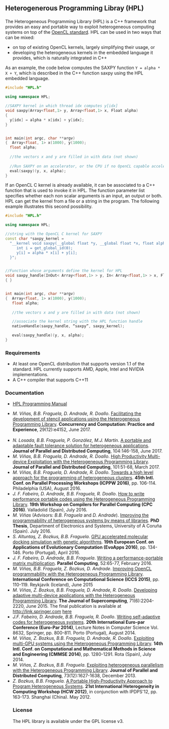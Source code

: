 ## Heterogenerous Programming Libray (HPL) </p>

 The Heterogeneous Programming Library (HPL) is a C++ framework that provides an easy and portable way to exploit heterogeneous computing systems on top of the [OpenCL standard](http://www.khronos.org/opencl/). HPL can be used in two ways that can be mixed:

- on top of existing OpenCL kernels, largely simplifying their usage, or
- developing the heterogeneous kernels in the embedded language it provides, which is naturally integrated in C++

As an example, the code below computes the SAXPY function `Y = alpha * X + Y`, which is described in the C++ function saxpy using the HPL embedded language.
 
 ```cpp 
#include "HPL.h"

using namespace HPL;

//SAXPY kernel in which thread idx computes y[idx]
void saxpy(Array<float,1> y, Array<float,1> x, Float alpha) 
{
   y[idx] = alpha * x[idx] + y[idx];
}


int main(int argc, char **argv) 
{  Array<float, 1> x(1000), y(1000);
   float alpha;
  
   //the vectors x and y are filled in with data (not shown)
  
   //Run SAXPY on an accelerator, or the CPU if no OpenCL capable accelerator is found
   eval(saxpy)(y, x, alpha);
}
 ```

 If an OpenCL C kernel is already available, it can be associated to a C++ function that is used to invoke it in HPL. The function parameter list specifies whether each non scalar arguments is an input, an output or both. HPL can get the kernel from a file or a string in the program. The following example illustrates this second possibility.

```cpp 
#include "HPL.h"

using namespace HPL;

//string with the OpenCL C kernel for SAXPY
const char *saxpy_kernel = 
  "__kernel void saxpy(__global float *y, __global float *x, float alpha) {\n \
     int i = get_global_id(0);                                             \n \
     y[i] = alpha * x[i] + y[i];                                           \n \
  }";


//Function whose arguments define the kernel for HPL
void saxpy_handle(InOut< Array<float,1> > y, In< Array<float,1> > x, Float alpha)
{ }


int main(int argc, char **argv) 
{  Array<float, 1> x(1000), y(1000);
   float alpha;
  
   //the vectors x and y are filled in with data (not shown)

   //associate the kernel string with the HPL function handle
   nativeHandle(saxpy_handle, “saxpy”, saxpy_kernel);

   eval(saxpy_handle)(y, x, alpha);
}
```

### Requirements

  - At least one OpenCL distribution that supports version 1.1 of the standard. HPL currently supports AMD, Apple, Intel and NVIDIA implementations.
  - A C++ compiler that supports C++11
 
### Documentation

 - [HPL Programming Manual](http://hpl.des.udc.es/page1_assets/HPL_programming_manual.pdf)

<ul>
<li>
<i>M. Vi&ntilde;as, B.B. Fraguela, D. Andrade, R. Doallo</i>.
<a href="http://gac.udc.es/~basilio/papers/Vinas17-HPLStencils.pdf">
Facilitating the development of stencil applications using the Heterogeneous Programming Library</a>.
<b> Concurrency and Computation: Practice and Experience</b>, 29(12):e4152, June 2017.
</li>

<br>
<li>
<i>N. Losada, B.B. Fraguela, P. Gonz&aacute;lez, M.J. Mart&iacute;n</i>.
<a href="http://gac.udc.es/~basilio/papers/Losada17-CPPC_HPL.pdf">
A portable and adaptable fault tolerance solution for heterogeneous applications</a>.
<b> Journal of Parallel and Distributed Computing</b>, 104:146-158, June 2017.
</li>

<li>
<i>M. Vi&ntilde;as, B.B. Fraguela, D. Andrade, R. Doallo</i>.
<a href="http://gac.udc.es/~basilio/papers/Vinas17-HPL.pdf">
High Productivity Multi-device Exploitation with the Heterogeneous Programming Library</a>.
<b> Journal of Parallel and Distributed Computing</b>, 101:51-68, March 2017.
</li>

<li>
<i>M. Vi&ntilde;as, B.B. Fraguela, D. Andrade, R. Doallo</i>.
<a href="http://gac.udc.es/~basilio/papers/Vinas16-clusters.pdf">
Towards a high level approach for the programming of heterogeneous clusters</a>.
<b> 45th Intl. Conf. on Parallel Processing Workshops (ICPPW 2016)</b>, pp. 106-114. Philadelphia (USA), August 2016.
</li>

<li>
<i>J. F. Fabeiro, D. Andrade,  B.B. Fraguela, R. Doallo</i>.
<a href="https://www.researchgate.net/profile/Jorge_Fernandez_Fabeiro/publication/305556818_How_to_Write_Performance_Portable_Codes_using_the_Heterogeneous_Programming_Library/links/57935f2108aeb0ffccddc0e0.pdf">
How to write performance portable codes using the Heterogeneous Programming Library</a>.
<b> 19th Workshop on  Compilers for Parallel Computing (CPC 2016)</b>. Valladolid (Spain), July 2016.
</li>

<li>
<i>M. Vi&ntilde;as</i> (Advisors: <i>B.B. Fraguela</i> and <i>D. Andrade</i>).
<a href="http://gac.udc.es/tesis/MoisesVinasBuceta.pdf">Improving the programmability of heterogeneous systems by means of libraries</a>. <b>PhD Thesis</b>, Department of Electronics and Systems, University of A Coru&ntilde;a (Spain). July 2016.
</li>

<li>
<i>S. Altuntaş, Z. Bozkus, B.B. Fraguela</i>.
<a href="http://gac.udc.es/~basilio/papers/Altuntas16-Docking.pdf">
GPU accelerated molecular docking simulation with genetic algorithms</a>.
<b> 19th European Conf. on Applications of Evolutionary Computation (EvoApps 2016)</b>, pp. 134-146. Porto (Portugal), April 2016.
</li>

<li>
<i>J. F. Fabeiro, D. Andrade,  B.B. Fraguela</i>.
<a href="http://gac.udc.es/~basilio/papers/Fabeiro16-HPLmxproduct.pdf">
Writing a performance-portable matrix multiplication</a>.
<b> Parallel Computing</b>, 52:65-77, February 2016.
</li>

<li>
<i>M. Vi&ntilde;as, B.B. Fraguela, Z. Bozkus, D. Andrade</i>.
<a href="http://gac.udc.es/~basilio/papers/Vinas15-HPLOpenCL.pdf">
Improving OpenCL programmability with the Heterogeneous Programming Library</a>.
<b> International Conference on Computational Science (ICCS 2015)</b>, pp. 110-119. Reykjavik (Iceland), June 2015</li>
</li>

<li>
<i>M. Vi&ntilde;as, Z. Bozkus, B.B. Fraguela, D. Andrade, R. Doallo</i>.
<a href="http://gac.udc.es/~basilio/papers/Vinas15-HPLmultidevice.pdf">
Developing adaptive multi-device applications with the Heterogeneous Programming Library</a>.
<b> The Journal of Supercomputing</b>, 71(6):2204-2220, June 2015.
The final publication is available at <a href="http://link.springer.com">http://link.springer.com</a> <a href="http://link.springer.com/article/10.1007%2Fs11227-014-1352-1">here</a>
</li>

<li>
<i>J.F. Fabeiro, D. Andrade, B.B. Fraguela, R. Doallo</i>.
<a href="http://gac.udc.es/~basilio/papers/Fabeiro14-HPL.pdf">
Writing self-adaptive codes for heterogeneous systems</a>.
<b> 20th International Euro-par Conference (Euro-Par 2014)</b>,  
Lecture Notes in Computer Science Vol. 8632, Springer, pp. 800-811. 
Porto (Portugal), August 2014.
</li>

<li>
<i>M. Vi&ntilde;as, Z. Bozkus, B.B. Fraguela, D. Andrade, R. Doallo</i>.
<a href="http://gac.udc.es/~basilio/papers/Vinas14-multiGPU.pdf">
Exploiting multi-GPU systems using the Heterogeneous Programming Library</a>.
<b> 14th Intl. Conf. on Computational and Mathematical Methods in Science and Engineering (CMMSE 2014)</b>, pp. 1280-1291. Rota (Spain), July 2014.
</li>

<li>
<i>M. Vi&ntilde;as, Z. Bozkus, B.B. Fraguela</i>.
<a href="http://gac.udc.es/~basilio/papers/Vinas13-HPL.pdf">
Exploiting heterogeneous parallelism with the Heterogeneous Programming Library</a>.
<b> Journal of Parallel and Distributed Computing</b>, 73(12):1627-1638, December 2013.
</li>

<li>
<i>Z. Bozkus, B.B. Fraguela.</i>
   <a href="http://gac.udc.es/~basilio/papers/Bozkus12-HPL.pdf">A Portable High-Productivity Approach to Program Heterogeneous Systems</a>. <b>21st International Heterogeneity in Computing Workshop (HCW 2012)</b>, in conjunction with IPDPS'12, pp. 163-173. Shanghai (China). May 2012.
</li>
</lu>


### License

The HPL library is available under the GPL license v3.
